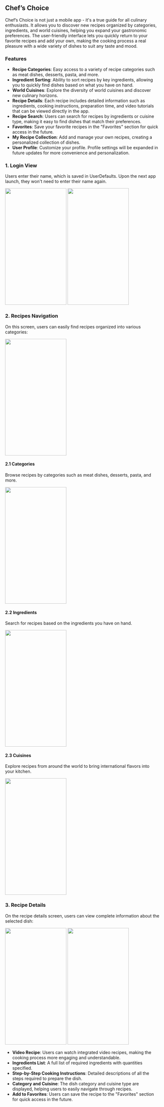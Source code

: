 ## Chef’s Choice 

Chef’s Choice is not just a mobile app - it's a true guide for all culinary enthusiasts. 
It allows you to discover new recipes organized by categories, ingredients, and world cuisines, helping you expand your gastronomic preferences.
The user-friendly interface lets you quickly return to your favorite recipes and add your own, making the cooking process a real pleasure with a wide variety of dishes to suit any taste and mood.

### Features

- **Recipe Categories**: Easy access to a variety of recipe categories such as meat dishes, desserts, pasta, and more.
- **Ingredient Sorting**: Ability to sort recipes by key ingredients, allowing you to quickly find dishes based on what you have on hand.
- **World Cuisines**: Explore the diversity of world cuisines and discover new culinary horizons.
- **Recipe Details**: Each recipe includes detailed information such as ingredients, cooking instructions, preparation time, and video tutorials that can be viewed directly in the app.
- **Recipe Search**: Users can search for recipes by ingredients or cuisine type, making it easy to find dishes that match their preferences.
- **Favorites**: Save your favorite recipes in the "Favorites" section for quick access in the future.
- **My Recipe Collection**: Add and manage your own recipes, creating a personalized collection of dishes.
- **User Profile**: Customize your profile. Profile settings will be expanded in future updates for more convenience and personalization.

### 1. Login View

Users enter their name, which is saved in UserDefaults. Upon the next app launch, they won't need to enter their name again.

<img src="https://github.com/user-attachments/assets/3c623d4a-c05d-4b59-abe9-cd675c2c0b2e" width="200" height="380"/>
<img src="https://github.com/user-attachments/assets/da96f456-4657-4f03-a0a9-b46dcab9b55b" width="200" height="380"/>

### 2. Recipes Navigation
On this screen, users can easily find recipes organized into various categories:

<img src="https://github.com/user-attachments/assets/13532de1-5787-421c-83cf-befb36bb1344" width="200" height="380"/>

#### 2.1 Categories
Browse recipes by categories such as meat dishes, desserts, pasta, and more.

<img src="https://github.com/user-attachments/assets/e08515bf-8432-4ffc-88d6-8dc928ff4e44" width="200" height="380"/>

#### 2.2 Ingredients
Search for recipes based on the ingredients you have on hand.

<img src="https://github.com/user-attachments/assets/0dd48012-9e11-469a-b1bf-0097a8b33749" width="200" height="380"/>

#### 2.3 Cuisines
Explore recipes from around the world to bring international flavors into your kitchen.

<img src="https://github.com/user-attachments/assets/a09ab562-a693-48e5-8c8a-d1515fbf205d" width="200" height="380"/>

### 3. Recipe Details

On the recipe details screen, users can view complete information about the selected dish:

<img src="https://github.com/user-attachments/assets/1f0f18b4-d472-4e32-9c6f-11e9fb3a529f" width="200" height="380"/>
<img src="https://github.com/user-attachments/assets/2877eb9c-0c3f-40eb-9a1d-d12dd6b17401" width="200" height="380"/>

- **Video Recipe**: Users can watch integrated video recipes, making the cooking process more engaging and understandable.
- **Ingredients List**: A full list of required ingredients with quantities specified.
- **Step-by-Step Cooking Instructions**: Detailed descriptions of all the steps required to prepare the dish.
- **Category and Cuisine**: The dish category and cuisine type are displayed, helping users to easily navigate through recipes.
- **Add to Favorites**: Users can save the recipe to the "Favorites" section for quick access in the future.




